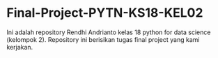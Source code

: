 # Final-Project-PYTN-KS18-KEL02
Ini adalah repository Rendhi Andrianto kelas 18 python for data science (kelompok 2). Repository ini berisikan tugas final project yang kami kerjakan.
